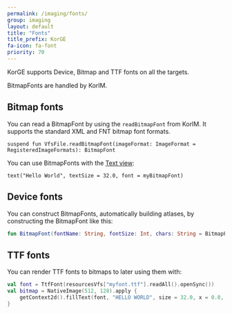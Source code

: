 ```yaml
---
permalink: /imaging/fonts/
group: imaging
layout: default
title: "Fonts"
title_prefix: KorGE
fa-icon: fa-font
priority: 70
---
```


KorGE supports Device, Bitmap and TTF fonts on all the targets.

BitmapFonts are handled by KorIM.



## Bitmap fonts

You can read a BitmapFont by using the `readBitmapFont` from KorIM.
It supports the standard XML and FNT bitmap font formats.

```
suspend fun VfsFile.readBitmapFont(imageFormat: ImageFormat = RegisteredImageFormats): BitmapFont
```

You can use BitmapFonts with the [Text view](/views/standard/#text):

```
text("Hello World", textSize = 32.0, font = myBitmapFont)
```

## Device fonts

You can construct BitmapFonts, automatically building atlases, by constructing the BitmapFont like this:

```kotlin
fun BitmapFont(fontName: String, fontSize: Int, chars: String = BitmapFontGenerator.LATIN_BASIC, mipmaps: kotlin.Boolean = true)
```

## TTF fonts

You can render TTF fonts to bitmaps to later using them with:

```kotlin
val font = TtfFont(resourcesVfs["myfont.ttf"].readAll().openSync())
val bitmap = NativeImage(512, 128).apply {
    getContext2d().fillText(font, "HELLO WORLD", size = 32.0, x = 0.0, y = 0.0, color = Colors.RED, origin = TtfFont.Origin.TOP)
}
```
